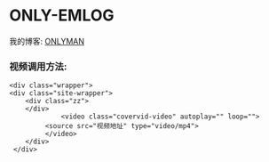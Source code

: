 ﻿# ONLY-EMLOG
我的博客: [ONLYMAN](http://blog.onlyman.cn)  
### 视频调用方法:
    <div class="wrapper">
	<div class="site-wrapper">
		<div class="zz">
		</div>
                 <video class="covervid-video" autoplay="" loop="">
	         <source src="视频地址" type="video/mp4">            
	         </video>         
        </div>
     </div>
 
